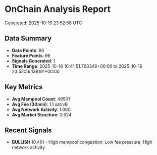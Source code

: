 # OnChain Analysis Report
Generated: 2025-10-19 23:52:58 UTC

## Data Summary
- **Data Points**: 96
- **Feature Points**: 96
- **Signals Generated**: 1
- **Time Range**: 2025-10-18 10:41:51.760349+00:00 to 2025-10-19 23:52:56.139101+00:00

## Key Metrics
- **Avg Mempool Count**: 49501
- **Avg Fee (30min)**: 1.1 sat/vB
- **Avg Network Activity**: 1.000
- **Avg Market Structure**: 0.624

## Recent Signals
- **BULLISH** (0.40) - High mempool congestion; Low fee pressure; High network activity

